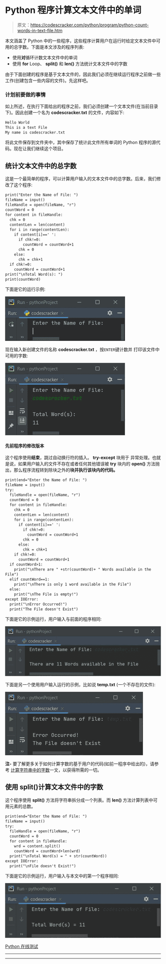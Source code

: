 # Python 程序计算文本文件中的单词

> 原文：<https://codescracker.com/python/program/python-count-words-in-text-file.htm>

本文涵盖了 Python 中的一些程序，这些程序计算用户在运行时给定文本文件中可用的总字数。下面是本文涉及的程序列表:

*   使用**对**循环计数文本文件中的单词
*   使用 **for** Loop、 **split()** 和 **len()** 方法统计文本文件中的字数

由于下面创建的程序是基于文本文件的，因此我们必须在继续运行程序之前做一些工作(创建包含一些内容的文件)。先这样吧。

### 计划前要做的事情

如上所述，在执行下面给出的程序之前，我们必须创建一个文本文件(在当前目录下)。因此创建一个名为 **codescracker.txt** 的文件，内容如下:

```
Hello World
This is a text File
My name is codescracker.txt
```

将此文件保存到文件夹中，其中保存了统计此文件所有单词的 Python 程序的源代码。现在让我们继续这个项目。

## 统计文本文件中的总字数

这是一个最简单的程序，可以计算用户输入的文本文件中的总字数。后来，我们修改了这个程序:

```
print("Enter the Name of File: ")
fileName = input()
fileHandle = open(fileName, "r")
countWord = 0
for content in fileHandle:
  chk = 0
  contentLen = len(content)
  for i in range(contentLen):
    if content[i]==' ':
      if chk!=0:
        countWord = countWord+1
      chk = 0
    else:
      chk = chk+1
  if chk!=0:
    countWord = countWord+1
print("\nTotal Word(s): ")
print(countWord)
```

下面是它的运行示例:

![python count words in text file](img/ea74c446775fd15621cb717ee20f76d4.png)

现在输入新创建文件的名称 **codescracker.txt** ，按`ENTER`键计数并 打印该文件中可用的字数:

![count words in text file python](img/6699b44e7d26796c304410be89d96963.png)

#### 先前程序的修改版本

这个程序使用**结束**，跳过自动换行符的插入。 **try-except** 块用于 异常处理。也就是说，如果用户输入的文件不存在或者任何其他错误被 **try** 块内的 **open()** 方法抛出，那么程序流程转到除块之外的**块并执行该块内的代码。**

```
print(end="Enter the Name of File: ")
fileName = input()
try:
  fileHandle = open(fileName, "r")
  countWord = 0
  for content in fileHandle:
    chk = 0
    contentLen = len(content)
    for i in range(contentLen):
      if content[i]==' ':
        if chk!=0:
          countWord = countWord+1
        chk = 0
      else:
        chk = chk+1
    if chk!=0:
      countWord = countWord+1
  if countWord>1:
    print("\nThere are " +str(countWord)+ " Words available in the File")
  elif countWord==1:
    print("\nThere is only 1 word available in the File")
  else:
    print("\nThe File is empty!")
except IOError:
  print("\nError Occurred!")
  print("The File doesn't Exist")
```

下面是它的示例运行，用户输入与前面的程序相同:

![count number of words in file python](img/de7e229bc13b38a2f540ee050d9dc2dd.png)

下面是另一个使用用户输入运行的示例，比如说 **temp.txt** (一个不存在的文件):

![python count number of words in file](img/145316bf1d446685b6a718d48b432b14.png)

**注-** 要了解更多关于如何计算字数的基于用户的代码(如前一程序中给出的)，请参考 [计算字符串中的字数](/python/program/python-program-count-word-in-sentence.htm)一文，以获得所需的一切。

## 使用 split()计算文本文件中的字数

这个程序使用 **split()** 方法将字符串拆分成一个列表。而 **len()** 方法计算列表中可用元素的总数。

```
print(end="Enter the Name of File: ")
fileName = input()
try:
  fileHandle = open(fileName, "r")
  countWord = 0
  for content in fileHandle:
    wrd = content.split()
    countWord = countWord+len(wrd)
  print("\nTotal Word(s) = " + str(countWord))
except IOError:
  print("\nFile doesn't Exist!")
```

下面是它的示例运行，用户输入与本文中的第一个程序相同:

![python count total words in file](img/1c841e64fe42d8bdda70f81646cab15f.png)

[Python 在线测试](/exam/showtest.php?subid=10)

* * *

* * *